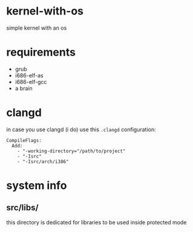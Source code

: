 # kernel-with-os

simple kernel with an os

# requirements

- grub <br>
- i686-elf-as <br>
- i686-elf-gcc <br>
- a brain

# clangd

in case you use clangd (i do) use this `.clangd` configuration:

```
CompileFlags:
  Add:
    - "-working-directory="/path/to/project"
    - "-Isrc"
    - "-Isrc/arch/i386"
```

# system info

## src/libs/

this directory is dedicated for libraries to be used inside protected mode
